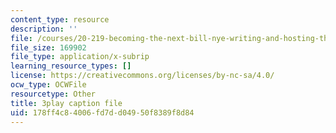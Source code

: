 ```yaml
---
content_type: resource
description: ''
file: /courses/20-219-becoming-the-next-bill-nye-writing-and-hosting-the-educational-show-january-iap-2015/178ff4c84006fd7dd04950f8389f8d84_Docl3KOqnHI.srt
file_size: 169902
file_type: application/x-subrip
learning_resource_types: []
license: https://creativecommons.org/licenses/by-nc-sa/4.0/
ocw_type: OCWFile
resourcetype: Other
title: 3play caption file
uid: 178ff4c8-4006-fd7d-d049-50f8389f8d84
---
```

